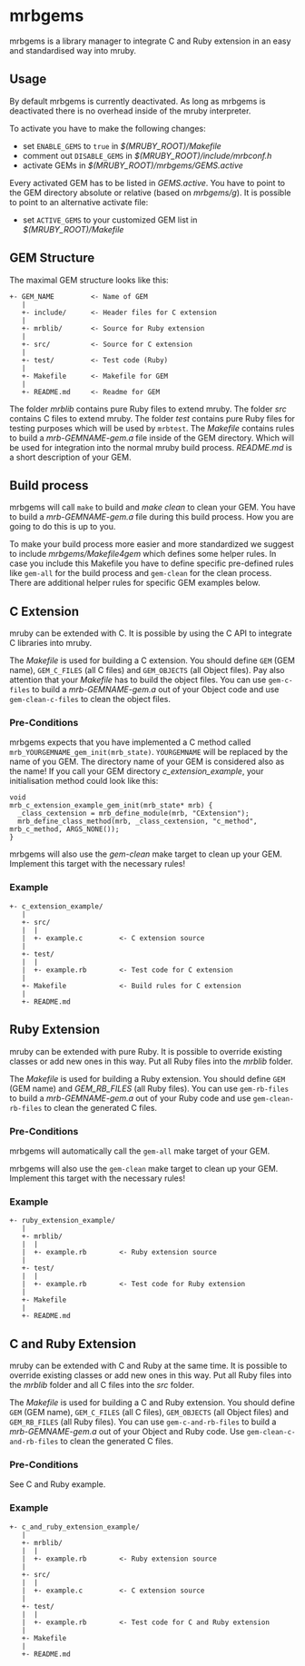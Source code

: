 # mrbgems

mrbgems is a library manager to integrate C and Ruby extension in an easy and
standardised way into mruby.

## Usage

By default mrbgems is currently deactivated. As long as mrbgems is deactivated
there is no overhead inside of the mruby interpreter.

To activate you have to make the following changes:
* set ```ENABLE_GEMS``` to ```true``` in *$(MRUBY_ROOT)/Makefile*
* comment out ```DISABLE_GEMS``` in *$(MRUBY_ROOT)/include/mrbconf.h*
* activate GEMs in *$(MRUBY_ROOT)/mrbgems/GEMS.active*

Every activated GEM has to be listed in *GEMS.active*. You have to point to
the GEM directory absolute or relative (based on *mrbgems/g*). It is possible
to point to an alternative activate file:
* set ```ACTIVE_GEMS``` to your customized GEM list in *$(MRUBY_ROOT)/Makefile*

## GEM Structure

The maximal GEM structure looks like this:

```
+- GEM_NAME         <- Name of GEM
   |
   +- include/      <- Header files for C extension
   |
   +- mrblib/       <- Source for Ruby extension
   |
   +- src/          <- Source for C extension
   |
   +- test/         <- Test code (Ruby)
   |
   +- Makefile      <- Makefile for GEM
   |
   +- README.md     <- Readme for GEM
```

The folder *mrblib* contains pure Ruby files to extend mruby. The folder *src*
contains C files to extend mruby. The folder *test* contains pure Ruby files
for testing purposes which will be used by ```mrbtest```. The *Makefile* contains
rules to build a *mrb-GEMNAME-gem.a* file inside of the GEM directory. Which
will be used for integration into the normal mruby build process. *README.md*
is a short description of your GEM.

## Build process

mrbgems will call ```make``` to build and *make clean* to clean your GEM. You
have to build a *mrb-GEMNAME-gem.a* file during this build process. How you
are going to do this is up to you.

To make your build process more easier and more standardized we suggest
to include *mrbgems/Makefile4gem* which defines some helper rules. In
case you include this Makefile you have to define specific pre-defined
rules like ```gem-all``` for the build process and ```gem-clean``` for
the clean process. There are additional helper rules for specific GEM
examples below.

## C Extension

mruby can be extended with C. It is possible by using the C API to
integrate C libraries into mruby.

The *Makefile* is used for building a C extension. You should
define ```GEM``` (GEM name), ```GEM_C_FILES``` (all C files) and
```GEM_OBJECTS``` (all Object files). Pay also attention that your
*Makefile* has to build the object files. You can use
```gem-c-files``` to build a *mrb-GEMNAME-gem.a* out of your
Object code and use ```gem-clean-c-files``` to clean the object files.

### Pre-Conditions

mrbgems expects that you have implemented a C method called
```mrb_YOURGEMNAME_gem_init(mrb_state)```. ```YOURGEMNAME``` will be replaced
by the name of you GEM. The directory name of your GEM is considered also
as the name! If you call your GEM directory *c_extension_example*, your
initialisation method could look like this:

```
void
mrb_c_extension_example_gem_init(mrb_state* mrb) {
  _class_cextension = mrb_define_module(mrb, "CExtension");
  mrb_define_class_method(mrb, _class_cextension, "c_method", mrb_c_method, ARGS_NONE());
}
```

mrbgems will also use the *gem-clean* make target to clean up your GEM. Implement
this target with the necessary rules!

### Example

```
+- c_extension_example/
   |
   +- src/
   |  |
   |  +- example.c         <- C extension source
   |
   +- test/
   |  |
   |  +- example.rb        <- Test code for C extension
   |
   +- Makefile             <- Build rules for C extension
   |
   +- README.md
```

## Ruby Extension

mruby can be extended with pure Ruby. It is possible to override existing
classes or add new ones in this way. Put all Ruby files into the *mrblib*
folder.

The *Makefile* is used for building a Ruby extension. You should  define
```GEM``` (GEM name) and *GEM_RB_FILES* (all Ruby files). You can use
```gem-rb-files``` to build a *mrb-GEMNAME-gem.a* out of your Ruby code and use
```gem-clean-rb-files``` to clean the generated C files.

### Pre-Conditions

mrbgems will automatically call the ```gem-all``` make target of your GEM.

mrbgems will also use the ```gem-clean``` make target to clean up your GEM. Implement
this target with the necessary rules!

### Example

```
+- ruby_extension_example/
   |
   +- mrblib/
   |  |
   |  +- example.rb        <- Ruby extension source
   |
   +- test/
   |  |
   |  +- example.rb        <- Test code for Ruby extension
   |
   +- Makefile
   |
   +- README.md
```

## C and Ruby Extension

mruby can be extended with C and Ruby at the same time. It is possible to
override existing classes or add new ones in this way. Put all Ruby files
into the *mrblib* folder and all C files into the *src* folder.

The *Makefile* is used for building a C and Ruby extension. You should
define ```GEM``` (GEM name), ```GEM_C_FILES``` (all C files),
```GEM_OBJECTS``` (all Object files) and ```GEM_RB_FILES``` (all Ruby
files). You can use ```gem-c-and-rb-files``` to build a
*mrb-GEMNAME-gem.a* out of your Object and Ruby code. Use
```gem-clean-c-and-rb-files``` to clean the generated C files. 

### Pre-Conditions

See C and Ruby example.

### Example

```
+- c_and_ruby_extension_example/
   |
   +- mrblib/
   |  |
   |  +- example.rb        <- Ruby extension source
   |
   +- src/
   |  |
   |  +- example.c         <- C extension source
   |
   +- test/
   |  |
   |  +- example.rb        <- Test code for C and Ruby extension
   |
   +- Makefile
   |
   +- README.md
